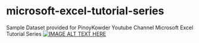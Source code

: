 # microsoft-excel-tutorial-series
Sample Dataset provided for PinoyKowder Youtube Channel Microsoft Excel Tutorial Series
[![IMAGE ALT TEXT HERE](https://img.youtube.com/vi/Yn1gAwIv3Bk/0.jpg)](https://www.youtube.com/watch?v=Yn1gAwIv3Bk)


